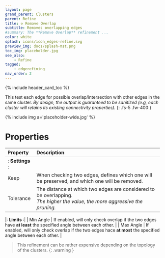 ```yaml
---
layout: page
grand_parent: Clusters
parent: Refine
title: 🝔 Remove Overlap
subtitle: Removes overlapping edges
#summary: The **Remove Overlap** refinement ...
color: white
splash: icons/icon_edges-refine.svg
preview_img: docs/splash-mst.png
toc_img: placeholder.jpg
see_also:
    - Refine
tagged: 
    - edgerefining
nav_order: 2
---
```


{% include header_card_toc %}

This test each edge for possible overlap/intersection with other edges in the same cluster.
*By design, the output is guaranteed to be sanitized (e.g, each cluster will retains its existing connectivity properties).*
{: .fs-5 .fw-400 } 

{% include img a='placeholder-wide.jpg' %}

# Properties

| Property       | Description          |
|:-------------|:------------------|
|: **Settings** :|
| Keep          | When checking two edges, defines which one will be preserved, and which one will be removed. |
| Tolerance           | The distance at which two edges are considered to be overlapping.<br>*The higher the value, the more aggressive the pruning.* |

|: **Limits** :|
| Min Angle           | If enabled, will only check overlap if the two edges have **at least** the specified angle between each other. |
| Max Angle           | If enabled, will only check overlap if the two edges hace **at most** the specified angle between each other. |

> This refinement can be rather expensive depending on the topology of the clusters.
{: .warning }